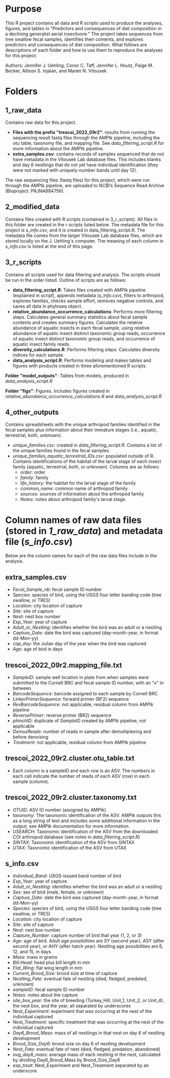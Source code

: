 
# Purpose

This R project contains all data and R scripts used to produce the analyses, figures, and tables in "Predictors and consequences of diet composition in a declining generalist aerial insectivore." The project takes sequences from tree swallow fecal samples, identifies their contents, and explores predictors and consequences of diet composition. What follows are descriptions of each folder and how to use them to reproduce the analyses for this project.

Authors: Jennifer J. Uehling, Conor C. Taff, Jennifer L. Houtz, Paige M. Becker, Allison S. Injaian, and Maren N. Vitousek

# Folders

## 1_raw_data

Contains raw data for this project.

- **Files with the prefix "trescoi_2022_09r2"**: results from running the sequencing result fastq files through the AMPtk pipeline, including the otu table, taxonomy file, and mapping file. See *data_filtering_script.R* for more information about the AMPtk pipeline.
- **extra_samples.csv**: contains records of samples sequenced that do not have metadata in the Vitousek Lab database files. This includes blanks and day 6 nestlings that do not yet have individual identification (they were not marked with uniquely-number bands until day 12).

The raw sequencing files (fastq files) for this project, which were run through the AMPtk pipeline, are uploaded to NCBI’s Sequence Read Archive (Bioproject: PRJNA884756).

## 2_modified_data

Contains files created with R scripts (contained in 3_r_scripts). All files in this folder are created in the r scripts listed below. The metadata file for this project is *s_info.csv*, and it is created in data_filtering_script.R. The metadata file comes from the larger Vitousek Lab database files, which are stored locally on the J. Uehling's computer. The meaning of each column in *s_info.csv* is listed at the end of this page.

## 3_r_scripts

Contains all scripts used for data filtering and analysis. The scripts should be run in the order listed. Outline of scripts are as follows:

- **data_filtering_script.R**: Takes files created with AMPtk pipeline (explained in script), appends metadata (*s_info.csv*), filters to arthropod, explores families, checks sample effort, removes negative controls, and saves all data in phyloseq object.
- **relative_abundance_occurrence_calculations**: Performs more filtering steps. Calculates general summary statistics about fecal sample contents and creates summary figures. Calculates the relative abundance of aquatic insects in each fecal sample, using relative abundance of aquatic insect distinct taxonomic group reads, occurrence of aquatic insect distinct taxonomic group reads, and occurrence of aquatic insect family reads.
- **diversity_calculations.R**: Performs filtering steps. Calculates diversity indices for each sample.
- **data_analysis_script.R**: Performs modeling and makes tables and figures with products created in three aforementioned R scripts.

**Folder "model_outputs"**: Tables from models, produced in *data_analysis_script.R*

**Folder "figs"**: Figures. Includes figures created in *relative_abundance_occurrence_calculations.R* and *data_analysis_script.R*

## 4_other_outputs

Contains spreadsheets with the unique arthropod families identified in the fecal samples plus information about their immature stages (i.e., aquatic, terrestrial, both, unknown).

- *unique_families.csv*: created in *data_filtering_script.R*. Contains a list of the unique families found in the fecal samples.
- *unique_families_aquatic_terrestrial_IDs.csv*: populated outside of R. Contains identifications of the habitat of the larval stage of each insect family (aquatic, terrestrial, both, or unknown). Columns are as follows:
	- *order*: order
	- *family*: family
	- *life_history*: the habitat for the larval stage of the family
	- *common_name*: common name of arthropod family
	- *sources*: sources of information about the arthropod family
	- *Notes*: notes about arthropod family's larval stage.

# Column names of raw data files (stored in *1_raw_data*) and metadata file (*s_info.csv*)

Below are the column names for each of the raw data files include in the analysis.

## extra_samples.csv

- *Fecal_Sample_nb*: fecal sample ID number
- *Species*: species of bird, using the USGS four letter banding code (tree swallow, or TRES)
- *Location*: city location of capture
- *Site*: site of capture
- *Nest*: nest box number
- *Exp_Year*: year of capture
- *Adult_or_Nestling*: identifies whether the bird was an adult or a nestling
- *Capture_Date*: date the bird was captured (day-month-year, in format dd-Mon-yy)
- *cap_doy*: the Julian day of the year when the bird was captured
- *Age*: age of bird in days

## trescoi_2022_09r2.mapping_file.txt

- *SampleID*: sample well location in plate from when samples were submitted to the Cornell BRC and fecal sample ID number, with an "x" in between
- *BarcodeSequence*: barcode assigned to each sample by Cornell BRC
- *LinkerPrimerSequence*: forward primer (BF2) sequence
- *RevBarcodeSequence*: not applicable, residual column from AMPtk pipeline
- *ReversePrimer*: reverse primer (BR2) sequence
- *phinchID*: duplicate of *SampleID* created by AMPtk pipeline, not applicable
- *DemuxReads*: number of reads in sample after demultiplexing and before denoising
- *Treatment*: not applicable, residual column from AMPtk pipeline

## trescoi_2022_09r2.cluster.otu_table.txt

- Each column is a sampleID and each row is an ASV. The numbers in each cell indicate the number of reads of each ASV (row) in each sample (column).

## trescoi_2022_09r2.cluster.taxonomy.txt

- *OTUID*: ASV ID number (assigned by AMPtk)
- *taxonomy*: The taxonomic identification of the ASV. AMPtk outputs this as a long string of text and includes some additional information in the output; see AMPtk documentation for more information.
- *USEARCH*: Taxonomic identification of the ASV from the downloaded COI arthropod database (see notes in *data_filtering_script.R*)
- *SINTAX*: Taxonomic identification of the ASV from SINTAX
- *UTAX*: Taxonomic identification of the ASV from UTAX

## s_info.csv

- *Individual_Band*: USGS-issued band number of bird
- *Exp_Year*: year of capture
- *Adult_or_Nestling*: identifies whether the bird was an adult or a nestling
- *Sex*: sex of bird (male, female, or unknown)
- *Capture_Date*: date the bird was captured (day-month-year, in format dd-Mon-yy)
- *Species*: species of bird, using the USGS four letter banding code (tree swallow, or TRES)
- *Location*: city location of capture
- *Site*: site of capture
- *Nest*: nest box number
- *Capture_Number*: capture number of bird that year (1, 2, or 3)	
- *Age*: age of bird. Adult age possibilities are SY (second year), ASY (after second year), or AHY (after hatch year). Nestling age possibilities are 6, 12, and 15, in days.
- *Mass*: mass in grams
- *Bill.Head*: head plus bill length in mm
- *Flat_Wing*: flat wing length in mm
- *Current_Brood_Size*: brood size at time of capture
- *Nestling_Fate*: eventual fate of nestling (died, fledged, predated, unknown)
- *sampleID*: fecal sample ID number
- *Notes*: notes about the capture
- *site_box_year*: the site of breeding (Turkey_Hill, Unit_1, Unit_2, or Unit_4), the nest box, and the year, all separated by underscores
- *Nest_Experiment*: experiment that was occurring at the nest of the individual captured
- *Nest_Treatment*: specific treatment that was occurring at the nest of the individual captured
- *Day6_Brood_Mass*: mass of all nestlings in that nest on day 6 of nestling development
- *Brood_Size_Day6*: brood size on day 6 of nestling development
- *Nest_Fate*: eventual fate of nest (died, fledged, predation, abandoned)
- *avg_day6_mass*: average mass of each nestling in the nest, calculated by dividing Day6_Brood_Mass by Brood_Size_Day6
- *exp_treat*: Nest_Experiment and Nest_Treatment separated by an underscore
